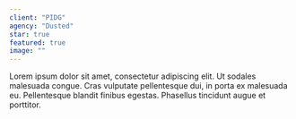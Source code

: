 ```yaml
--- 
client: "PIDG"
agency: "Dusted"
star: true
featured: true
image: ""
---
```


Lorem ipsum dolor sit amet, consectetur adipiscing elit. Ut sodales malesuada congue. Cras vulputate pellentesque dui, in porta ex malesuada eu. Pellentesque blandit finibus egestas. Phasellus tincidunt augue et porttitor.

